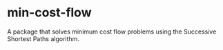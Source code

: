 # min-cost-flow

A package that solves minimum cost flow problems using the Successive Shortest Paths algorithm.
